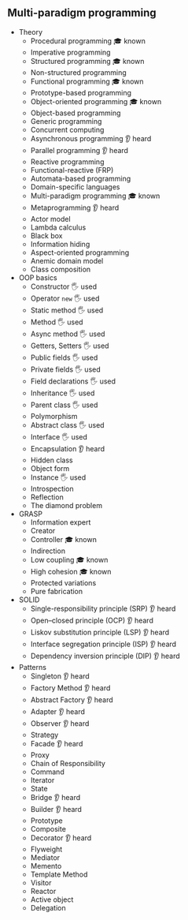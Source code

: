 ## Multi-paradigm programming

- Theory
  - Procedural programming 🎓 known
  - Imperative programming
  - Structured programming 🎓 known
  - Non-structured programming
  - Functional programming 🎓 known
  - Prototype-based programming
  - Object-oriented programming 🎓 known
  - Object-based programming
  - Generic programming
  - Concurrent computing
  - Asynchronous programming 👂 heard
  - Parallel programming 👂 heard
  - Reactive programming
  - Functional-reactive (FRP)
  - Automata-based programming
  - Domain-specific languages
  - Multi-paradigm programming 🎓 known
  - Metaprogramming 👂 heard
  - Actor model
  - Lambda calculus
  - Black box
  - Information hiding
  - Aspect-oriented programming
  - Anemic domain model
  - Class composition
- OOP basics
  - Constructor 🖐️ used
  - Operator `new` 🖐️ used
  - Static method 🖐️ used
  - Method 🖐️ used
  - Async method 🖐️ used
  - Getters, Setters 🖐️ used
  - Public fields 🖐️ used
  - Private fields 🖐️ used
  - Field declarations 🖐️ used
  - Inheritance 🖐️ used
  - Parent class 🖐️ used
  - Polymorphism
  - Abstract class 🖐️ used
  - Interface 🖐️ used
  - Encapsulation 👂 heard
  - Hidden class
  - Object form
  - Instance 🖐️ used
  - Introspection
  - Reflection
  - The diamond problem
- GRASP
  - Information expert
  - Creator
  - Controller 🎓 known
  - Indirection
  - Low coupling 🎓 known
  - High cohesion 🎓 known
  - Protected variations
  - Pure fabrication
- SOLID
  - Single-responsibility principle (SRP) 👂 heard
  - Open–closed principle (OCP) 👂 heard
  - Liskov substitution principle (LSP) 👂 heard
  - Interface segregation principle (ISP) 👂 heard
  - Dependency inversion principle (DIP) 👂 heard
- Patterns
  - Singleton 👂 heard
  - Factory Method 👂 heard
  - Abstract Factory 👂 heard
  - Adapter 👂 heard
  - Observer 👂 heard
  - Strategy
  - Facade 👂 heard
  - Proxy
  - Chain of Responsibility
  - Command
  - Iterator
  - State
  - Bridge 👂 heard
  - Builder 👂 heard
  - Prototype
  - Composite
  - Decorator 👂 heard
  - Flyweight
  - Mediator
  - Memento
  - Template Method
  - Visitor
  - Reactor
  - Active object
  - Delegation
